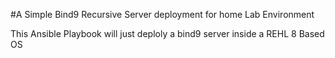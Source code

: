 #A Simple Bind9 Recursive Server deployment for home Lab Environment

This Ansible Playbook will just deploly a bind9 server inside a REHL 8 Based OS